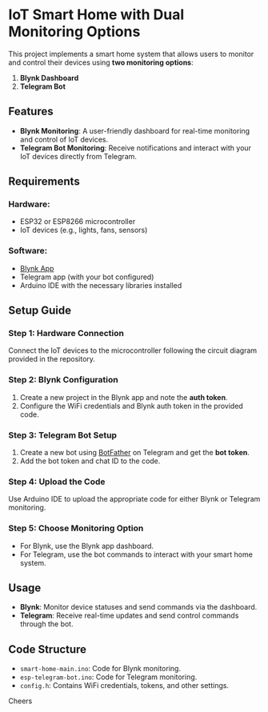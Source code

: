 # IoT Smart Home with Dual Monitoring Options

This project implements a smart home system that allows users to monitor and control their devices using **two monitoring options**:  
1. **Blynk Dashboard**  
2. **Telegram Bot**

## Features
- **Blynk Monitoring**: A user-friendly dashboard for real-time monitoring and control of IoT devices.  
- **Telegram Bot Monitoring**: Receive notifications and interact with your IoT devices directly from Telegram.  

## Requirements
### Hardware:
- ESP32 or ESP8266 microcontroller
- IoT devices (e.g., lights, fans, sensors)

### Software:
- [Blynk App](https://blynk.io/)
- Telegram app (with your bot configured)
- Arduino IDE with the necessary libraries installed

## Setup Guide
### Step 1: Hardware Connection
Connect the IoT devices to the microcontroller following the circuit diagram provided in the repository.

### Step 2: Blynk Configuration
1. Create a new project in the Blynk app and note the **auth token**.
2. Configure the WiFi credentials and Blynk auth token in the provided code.

### Step 3: Telegram Bot Setup
1. Create a new bot using [BotFather](https://core.telegram.org/bots#botfather) on Telegram and get the **bot token**.
2. Add the bot token and chat ID to the code.

### Step 4: Upload the Code
Use Arduino IDE to upload the appropriate code for either Blynk or Telegram monitoring.

### Step 5: Choose Monitoring Option
- For Blynk, use the Blynk app dashboard.  
- For Telegram, use the bot commands to interact with your smart home system.  

## Usage
- **Blynk**: Monitor device statuses and send commands via the dashboard.  
- **Telegram**: Receive real-time updates and send control commands through the bot.  

## Code Structure
- `smart-home-main.ino`: Code for Blynk monitoring.
- `esp-telegram-bot.ino`: Code for Telegram monitoring.
- `config.h`: Contains WiFi credentials, tokens, and other settings.

Cheers
